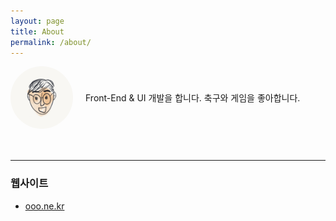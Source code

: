 ```yaml
---
layout: page
title: About
permalink: /about/
---
```


<style>
	.area-profile {position:relative;min-height:100px;padding-left:120px;margin-bottom:50px;}
	.area-profile img {position:absolute;top:0;left:0;border-radius: 100px;}
	.area-profile p {display: flex;height: 100px; align-items: center;}
</style>

<div class="area-profile">
	<img src="/assets/img/profile.png" alt="프로필 이미지" width="100" height="100">
	<p>Front-End & UI 개발을 합니다. 축구와 게임을 좋아합니다.</p>
</div>

--- 

### 웹사이트
* [ooo.ne.kr](https://ooo.ne.kr)
